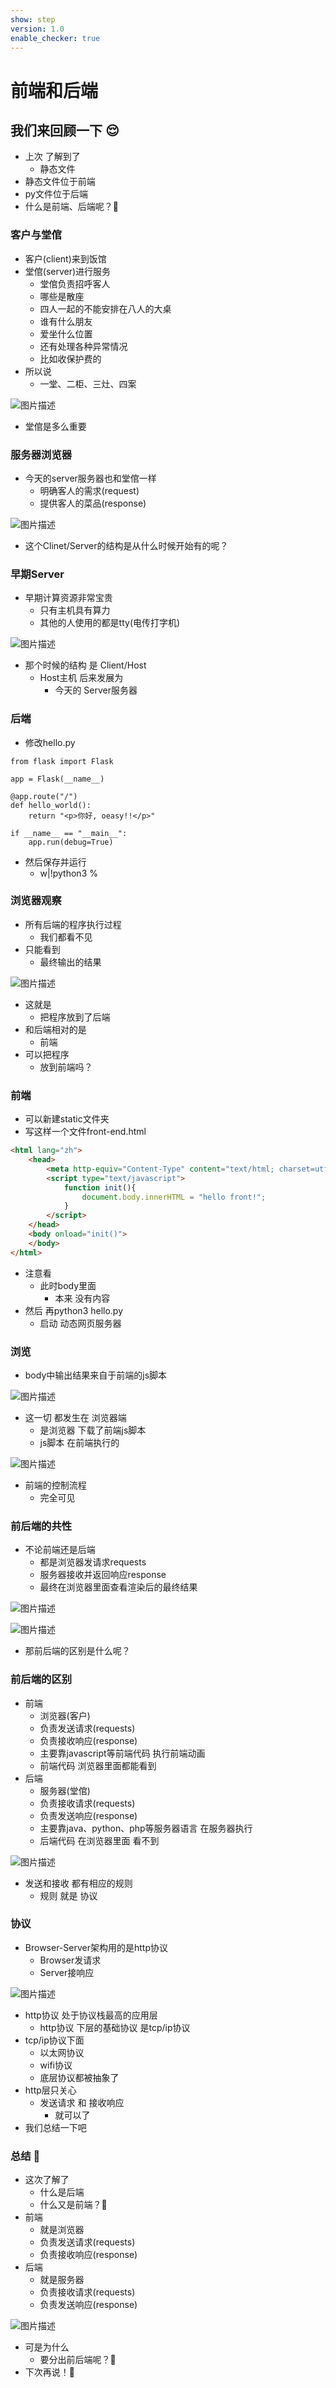 ```yaml
---
show: step
version: 1.0
enable_checker: true
---
```


# 前端和后端
## 我们来回顾一下 😌

- 上次 了解到了
	- 静态文件
- 静态文件位于前端
- py文件位于后端
- 什么是前端、后端呢？🤔

### 客户与堂倌

- 客户(client)来到饭馆
- 堂倌(server)进行服务
	- 堂倌负责招呼客人
	- 哪些是散座
	- 四人一起的不能安排在八人的大桌
	- 谁有什么朋友
	- 爱坐什么位置
	- 还有处理各种异常情况
	- 比如收保护费的
- 所以说
	- 一堂、二柜、三灶、四案

![图片描述](https://doc.shiyanlou.com/courses/uid1190679-20220510-1652136095930)

- 堂倌是多么重要

### 服务器浏览器

- 今天的server服务器也和堂倌一样
	- 明确客人的需求(request)
	- 提供客人的菜品(response)

![图片描述](https://doc.shiyanlou.com/courses/uid1190679-20220505-1651719823609)

- 这个Clinet/Server的结构是从什么时候开始有的呢？

### 早期Server
- 早期计算资源非常宝贵
	- 只有主机具有算力
	- 其他的人使用的都是tty(电传打字机)

![图片描述](https://doc.shiyanlou.com/courses/uid1190679-20220505-1651726292379)

- 那个时候的结构 是 Client/Host
	- Host主机 后来发展为
		- 今天的 Server服务器

### 后端

- 修改hello.py

```
from flask import Flask

app = Flask(__name__)

@app.route("/")
def hello_world():
    return "<p>你好, oeasy!!</p>"

if __name__ == "__main__":
    app.run(debug=True)
```

- 然后保存并运行
	- w|!python3 %

### 浏览器观察

- 所有后端的程序执行过程
	- 我们都看不见
- 只能看到
	- 最终输出的结果

![图片描述](https://doc.shiyanlou.com/courses/uid1190679-20230204-1675478956111)

- 这就是
	- 把程序放到了后端
- 和后端相对的是
	- 前端
- 可以把程序
	- 放到前端吗？

### 前端 

- 可以新建static文件夹
- 写这样一个文件front-end.html

```html
<html lang="zh">
	<head>
		<meta http-equiv="Content-Type" content="text/html; charset=utf-8"/>
		<script type="text/javascript">
			function init(){
				document.body.innerHTML = "hello front!";
			}
		</script>
	</head>
	<body onload="init()">
	</body>
</html>
```

- 注意看
	- 此时body里面
		- 本来 没有内容
- 然后 再python3 hello.py
	- 启动 动态网页服务器

### 浏览

- body中输出结果来自于前端的js脚本

![图片描述](https://doc.shiyanlou.com/courses/uid1190679-20211114-1636894633377)

- 这一切 都发生在 浏览器端
	- 是浏览器 下载了前端js脚本
	- js脚本 在前端执行的

![图片描述](https://doc.shiyanlou.com/courses/uid1190679-20211114-1636895273769)

- 前端的控制流程
	- 完全可见

### 前后端的共性

- 不论前端还是后端
	- 都是浏览器发请求requests
	- 服务器接收并返回响应response
	- 最终在浏览器里面查看渲染后的最终结果

![图片描述](https://doc.shiyanlou.com/courses/uid1190679-20211114-1636895418986)

![图片描述](https://doc.shiyanlou.com/courses/uid1190679-20211114-1636895457581)

- 那前后端的区别是什么呢？

### 前后端的区别

- 前端
	- 浏览器(客户)
	- 负责发送请求(requests)
	- 负责接收响应(response)
	- 主要靠javascript等前端代码 执行前端动画
	- 前端代码 浏览器里面都能看到
- 后端	
	- 服务器(堂倌)
	- 负责接收请求(requests)
	- 负责发送响应(response)
	- 主要靠java、python、php等服务器语言 在服务器执行
	- 后端代码 在浏览器里面 看不到

![图片描述](https://doc.shiyanlou.com/courses/uid1190679-20210831-1630412050376)

- 发送和接收 都有相应的规则
	- 规则 就是 协议

### 协议

- Browser-Server架构用的是http协议		
	- Browser发请求
	- Server接响应

![图片描述](https://doc.shiyanlou.com/courses/uid1190679-20220515-1652619858891)

- http协议 处于协议栈最高的应用层
	- http协议 下层的基础协议 是tcp/ip协议
- tcp/ip协议下面 
	- 以太网协议
	- wifi协议
	- 底层协议都被抽象了
- http层只关心
	- 发送请求 和 接收响应
		- 就可以了
- 我们总结一下吧

### 总结 🤨
- 这次了解了	
	- 什么是后端
	- 什么又是前端？🤔
- 前端
	- 就是浏览器
	- 负责发送请求(requests)
	- 负责接收响应(response)
- 后端
	- 就是服务器
	- 负责接收请求(requests)
	- 负责发送响应(response)

![图片描述](https://doc.shiyanlou.com/courses/uid1190679-20220505-1651720659939)

- 可是为什么
	- 要分出前后端呢？🤔
- 下次再说！👋